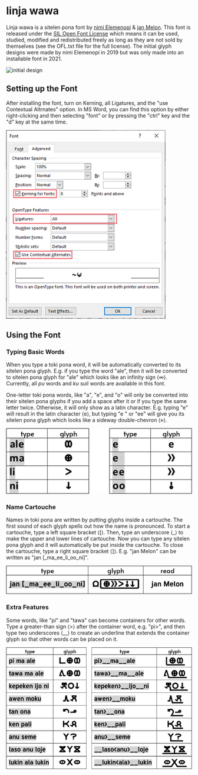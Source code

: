 # linja wawa
Linja wawa is a sitelen pona font by [nimi Elemenopi](https://www.reddit.com/user/ElemenopiTheSequel/) &amp; [jan Melon](https://www.reddit.com/user/just-a-melon). This font is released under the [SIL Open Font License](https://scripts.sil.org/cms/scripts/page.php?site_id=nrsi&id=OFL) which means it can be used, studied, modified and redistributed freely as long as they are not sold by themselves (see the OFL.txt file for the full license). The initial glyph designs were made by nimi Elemenopi in 2019 but was only made into an installable font in 2021.

![initial design](https://preview.redd.it/zn4bnkom63e21.png?width=1920&format=png&auto=webp&s=55b431cb8078e52cccbcdcbf9f2c22f450439f51)

## Setting up the Font
After installing the font, turn on Kerning, all Ligatures, and the "use Contextual Altrnates" option. In MS Word, you can find this option by either right-clicking and then selecting "font" or by pressing the "ctrl" key and the "d" key at the same time. 

![font set up](misc/initial-settings.png)

## Using the Font
### Typing Basic Words
When you type a toki pona word, it will be automatically converted to its sitelen pona glyph. E.g. if you type the word "ale", then it will be converted to sitelen pona glyph for "ale" which looks like an infinity sign ⟨∞⟩. Currently, all *pu* words and *ku suli* words are available in this font.

One-letter toki pona words, like "a", "e", and "o" will only be converted into their sitelen pona glyphs if you add a space after it or if you type the same letter twice. Otherwise, it will only show as a latin character. E.g. typing "e" will result in the latin character ⟨e⟩, but typing "e " or "ee" will give you its sitelen pona glyph which looks like a sideway double-chevron ⟨»⟩.

![basic words](misc/word-examples.png)

### Name Cartouche
Names in toki pona are written by putting glyphs inside a cartouche. The first sound of each glyph spells out how the name is pronounced. To start a cartouche, type a left square bracket ⟨&#91;⟩. Then, type an underscore ⟨&lowbar;⟩ to make the upper and lower lines of cartouche. Now you can type any sitelen pona glyph and it will automatically be put inside the cartouche. To close the cartouche, type a right square bracket ⟨&#93;⟩. E.g. "jan Melon" can be written as "jan &#91;&lowbar;ma&lowbar;ee&lowbar;li&lowbar;oo&lowbar;ni&#93;".

![cartouche](misc/cartouche-example.png)

### Extra Features
Some words, like "pi" and "tawa" can become containers for other words. Type a greater-than sign ⟨&gt;⟩ after the container word, e.g. "pi>", and then type two underscores ⟨&lowbar;&lowbar;⟩ to create an underline that extends the container glyph so that other words can be placed on it.

![extra](misc/extra-example.png)
